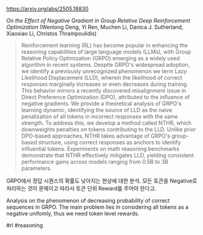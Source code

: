 https://arxiv.org/abs/2505.18830

*On the Effect of Negative Gradient in Group Relative Deep Reinforcement Optimization* (Wenlong Deng, Yi Ren, Muchen Li, Danica J. Sutherland, Xiaoxiao Li, Christos Thrampoulidis)

> Reinforcement learning (RL) has become popular in enhancing the reasoning capabilities of large language models (LLMs), with Group Relative Policy Optimization (GRPO) emerging as a widely used algorithm in recent systems. Despite GRPO's widespread adoption, we identify a previously unrecognized phenomenon we term Lazy Likelihood Displacement (LLD), wherein the likelihood of correct responses marginally increases or even decreases during training. This behavior mirrors a recently discovered misalignment issue in Direct Preference Optimization (DPO), attributed to the influence of negative gradients. We provide a theoretical analysis of GRPO's learning dynamic, identifying the source of LLD as the naive penalization of all tokens in incorrect responses with the same strength. To address this, we develop a method called NTHR, which downweights penalties on tokens contributing to the LLD. Unlike prior DPO-based approaches, NTHR takes advantage of GRPO's group-based structure, using correct responses as anchors to identify influential tokens. Experiments on math reasoning benchmarks demonstrate that NTHR effectively mitigates LLD, yielding consistent performance gains across models ranging from 0.5B to 3B parameters.

GRPO에서 정답 시퀀스의 확률도 낮아지는 현상에 대한 분석. 모든 토큰을 Negative로 처리하는 것이 문제이고 따라서 토큰 단위 Reward를 주어야 한다고.

<english>
Analysis on the phenomenon of decreasing probability of correct sequences in GRPO. The main problem lies in considering all tokens as a negative unifomly, thus we need token level rewards.
</english>

#rl #reasoning 